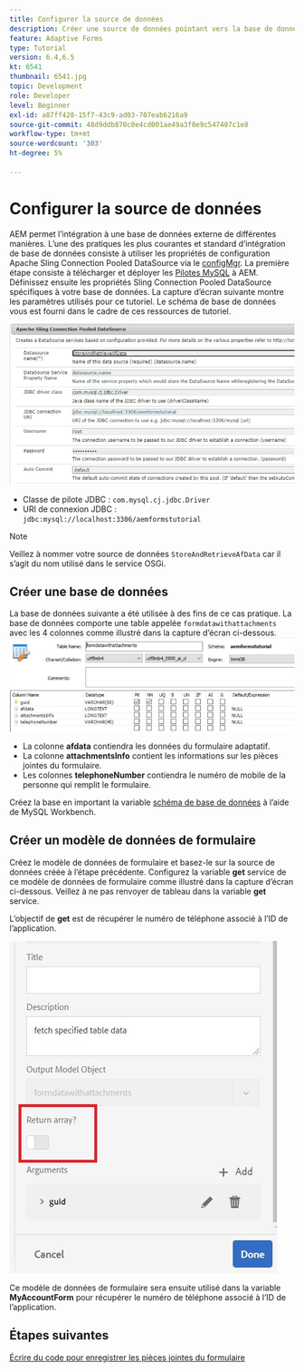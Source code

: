 ```yaml
---
title: Configurer la source de données
description: Créer une source de données pointant vers la base de données MySQL
feature: Adaptive Forms
type: Tutorial
version: 6.4,6.5
kt: 6541
thumbnail: 6541.jpg
topic: Development
role: Developer
level: Beginner
exl-id: a87ff428-15f7-43c9-ad03-707eab6216a9
source-git-commit: 48d9ddb870c0e4cd001ae49a3f0e9c547407c1e8
workflow-type: tm+mt
source-wordcount: '303'
ht-degree: 5%

---
```


# Configurer la source de données

AEM permet l’intégration à une base de données externe de différentes manières. L’une des pratiques les plus courantes et standard d’intégration de base de données consiste à utiliser les propriétés de configuration Apache Sling Connection Pooled DataSource via le [configMgr](http://localhost:4502/system/console/configMgr).
La première étape consiste à télécharger et déployer les [Pilotes MySQL](https://mvnrepository.com/artifact/mysql/mysql-connector-java) à AEM.
Définissez ensuite les propriétés Sling Connection Pooled DataSource spécifiques à votre base de données. La capture d’écran suivante montre les paramètres utilisés pour ce tutoriel. Le schéma de base de données vous est fourni dans le cadre de ces ressources de tutoriel.

![data-source](assets/data-source.JPG)


* Classe de pilote JDBC : `com.mysql.cj.jdbc.Driver`
* URI de connexion JDBC : `jdbc:mysql://localhost:3306/aemformstutorial`

>[!NOTE]
>Veillez à nommer votre source de données `StoreAndRetrieveAfData` car il s’agit du nom utilisé dans le service OSGi.


## Créer une base de données


La base de données suivante a été utilisée à des fins de ce cas pratique. La base de données comporte une table appelée `formdatawithattachments` avec les 4 colonnes comme illustré dans la capture d’écran ci-dessous.
![data-base](assets/table-schema.JPG)

* La colonne **afdata** contiendra les données du formulaire adaptatif.
* La colonne **attachmentsInfo** contient les informations sur les pièces jointes du formulaire.
* Les colonnes **telephoneNumber** contiendra le numéro de mobile de la personne qui remplit le formulaire.

Créez la base en important la variable [schéma de base de données](assets/data-base-schema.sql)
à l’aide de MySQL Workbench.

## Créer un modèle de données de formulaire

Créez le modèle de données de formulaire et basez-le sur la source de données créée à l’étape précédente.
Configurez la variable **get** service de ce modèle de données de formulaire comme illustré dans la capture d’écran ci-dessous.
Veillez à ne pas renvoyer de tableau dans la variable **get** service.

L’objectif de **get** est de récupérer le numéro de téléphone associé à l’ID de l’application.

![get-service](assets/get-service.JPG)

Ce modèle de données de formulaire sera ensuite utilisé dans la variable **MyAccountForm** pour récupérer le numéro de téléphone associé à l’ID de l’application.

## Étapes suivantes

[Écrire du code pour enregistrer les pièces jointes du formulaire](./store-form-attachments.md)
